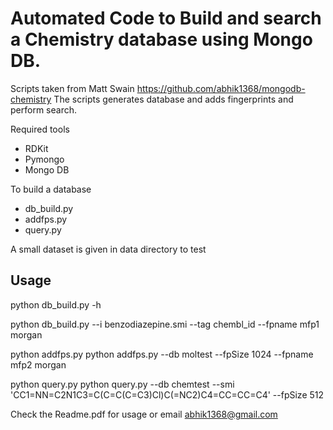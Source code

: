 # Automated Code to Build and search a Chemistry database using Mongo DB.

Scripts taken from Matt Swain https://github.com/abhik1368/mongodb-chemistry
The scripts generates database and adds fingerprints and perform search.

 Required tools
  * RDKit
  * Pymongo
  * Mongo DB

 To build a database
 * db_build.py  
 * addfps.py
 * query.py


A small dataset is given in data directory to test 

## Usage

python db_build.py -h

python db_build.py --i benzodiazepine.smi --tag chembl_id --fpname mfp1 morgan

python addfps.py
python addfps.py --db moltest --fpSize 1024 --fpname mfp2 morgan

python query.py
python query.py --db chemtest --smi 'CC1=NN=C2N1C3=C(C=C(C=C3)Cl)C(=NC2)C4=CC=CC=C4' --fpSize 512


Check the Readme.pdf for usage or email abhik1368@gmail.com 

